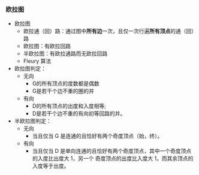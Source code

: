 ### 欧拉图
- 欧拉图
	- 欧拉通（回）路：通过图中**所有边**一次，且仅一次行遍**所有顶点**的通（回）路
	- 欧拉图：有欧拉回路
	- 半欧拉图：有欧拉通路而无欧拉回路
	- Fleury 算法
- 欧拉图判定：
	- 无向
		- G的所有顶点的度数都是偶数
		- G是若干个边不重的圈的并
	- 有向
		- D的所有顶点的出度和入度相等;
		- D是若干个边不重的有向初等回路的并。
- 半欧拉图判定：
	- 无向
		- 当且仅当 G 是连通的且恰好有两个奇度顶点（始，终）。
	- 有向
		- 当且仅当 D 是单向连通的且恰好有两个奇度顶点，其中一个奇度顶点的入度比出度大 1，另一个 奇度顶点的出度比入度大 1，而其余顶点的入度等于出度。

